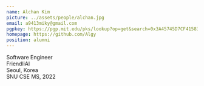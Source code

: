 ```yaml
---
name: Alchan Kim
picture: ../assets/people/alchan.jpg
email: a9413miky@gmail.com
pgpkey: https://pgp.mit.edu/pks/lookup?op=get&search=0x3A45745D7CF41583
homepage: https://github.com/Algy
position: alumni
---
```

Software Engineer<br>
FriendliAI<br>
Seoul, Korea<br>
SNU CSE MS, 2022